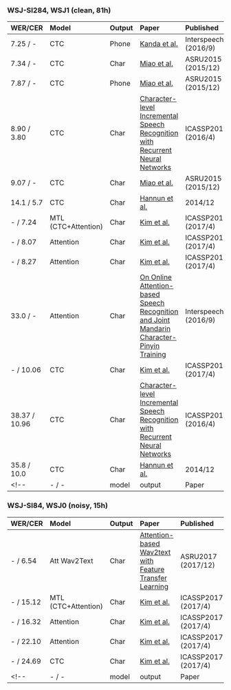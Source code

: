 ### WSJ-SI284, WSJ1 (clean, 81h)
| WER/CER | Model | Output | Paper | Published | Notes |
| :------ | :---- | :----- | :---- | :-------- | :---: |
| 7.25 / - | CTC | Phone | [Kanda et al.](http://www.isca-speech.org/archive/Interspeech_2016/pdfs/0071.PDF) | Interspeech2016 <br> (2016/9) | MAP decoding <br> (3-gram) |
| 7.34 / - | CTC | Char | [Miao et al.](https://arxiv.org/abs/1507.08240) | ASRU2015 <br> (2015/12) | extended 3-gram |
| 7.87 / - | CTC | Phone | [Miao et al.](https://arxiv.org/abs/1507.08240) | ASRU2015 <br> (2015/12) | 3-gram |
| 8.90 / 3.80 | CTC | Char | [Character-level Incremental Speech Recognition with Recurrent Neural Networks](https://arxiv.org/abs/1601.06581) | ICASSP2016 <br> (2016/4) | Tree-based online beam search |
| 9.07 / - | CTC | Char | [Miao et al.](https://arxiv.org/abs/1507.08240) | ASRU2015 <br> (2015/12) | 3-gram |
| 14.1 / 5.7 | CTC | Char | [Hannun et al.](https://arxiv.org/abs/1408.2873) | 2014/12 | 2-gram |
| - / 7.24 | MTL <br> (CTC+Attention) | Char | [Kim et al.](https://arxiv.org/abs/1609.06773) | ICASSP2017 <br> (2017/4) | CTC:Attention=8:2 <br> (no LM) |
| - / 8.07 | Attention | Char | [Kim et al.](https://arxiv.org/abs/1609.06773) | ICASSP2017 <br> (2017/4) | location-based <br> (no LM) |
| - / 8.27 | Attention | Char | [Kim et al.](https://arxiv.org/abs/1609.06773) | ICASSP2017 <br> (2017/4) | content-based <br> (no LM) |
| 33.0 / - | Attention | Char | [On Online Attention-based Speech Recognition and Joint Mandarin Character-Pinyin Training](http://www.isca-speech.org/archive/Interspeech_2016/pdfs/0334.PDF) | Interspeech2016 (2016/9) | Online <br> (no LM) |
| - / 10.06 | CTC | Char | [Kim et al.](https://arxiv.org/abs/1609.06773) | ICASSP2017 <br> (2017/4) | no LM |
| 38.37 / 10.96 | CTC | Char | [Character-level Incremental Speech Recognition with Recurrent Neural Networks](https://arxiv.org/abs/1601.06581) | ICASSP2016 <br> (2016/4) | Tree-based online beam search <br> (no LM) |
| 35.8 / 10.0 | CTC | Char | [Hannun et al.](https://arxiv.org/abs/1408.2873) | 2014/12 | no LM |
<!-- | - / - | model | output | Paper | Published | Notes | -->


### WSJ-SI84, WSJ0 (noisy, 15h)
| WER/CER | Model | Output | Paper | Published | Notes |
| :------ | :---- | :----- | :---- | :-------- | :---: |
| - / 6.54 | Att Wav2Text | Char | [Attention-based Wav2text with Feature Transfer Learning](https://arxiv.org/abs/1709.07814) | ASRU2017 <br> (2017/12) | transfer from multi-target |
| - / 15.12 | MTL <br> (CTC+Attention) | Char | [Kim et al.](https://arxiv.org/abs/1609.06773) | ICASSP2017 <br> (2017/4) | CTC:Attention=5:5 <br> (no LM) |
| - / 16.32 | Attention | Char | [Kim et al.](https://arxiv.org/abs/1609.06773) | ICASSP2017 <br> (2017/4) | location-based <br> (no LM) |
| - / 22.10 | Attention | Char | [Kim et al.](https://arxiv.org/abs/1609.06773) | ICASSP2017 <br> (2017/4) | content-based <br> (no LM) |
| - / 24.69 | CTC | Char | [Kim et al.](https://arxiv.org/abs/1609.06773) | ICASSP2017 <br> (2017/4) | no LM |
<!-- | - / - | model | output | Paper | Published | Notes | -->
